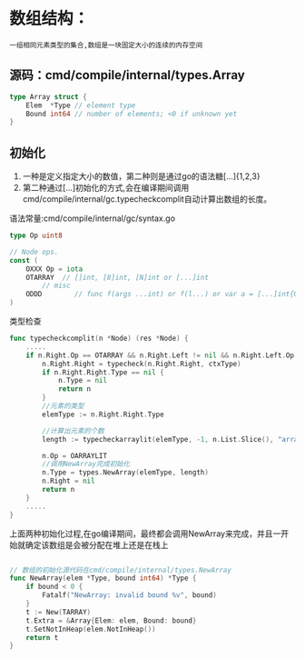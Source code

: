 # 数组结构：
	一组相同元素类型的集合,数组是一块固定大小的连续的内存空间
## 源码：cmd/compile/internal/types.Array
```go
type Array struct {
	Elem  *Type // element type
	Bound int64 // number of elements; <0 if unknown yet
}
```

## 初始化
1. 一种是定义指定大小的数值，第二种则是通过go的语法糖[…]{1,2,3}
2. 第二种通过[…]初始化的方式,会在编译期间调用cmd/compile/internal/gc.typecheckcomplit自动计算出数组的长度。

语法常量:cmd/compile/internal/gc/syntax.go
```go
type Op uint8

// Node ops.
const (
    OXXX Op = iota
    OTARRAY  // []int, [8]int, [N]int or [...]int
        // misc
    ODDD        // func f(args ...int) or f(l...) or var a = [...]int{0, 1, 2}
)
```
类型检查
```go
func typecheckcomplit(n *Node) (res *Node) {
    .....
    if n.Right.Op == OTARRAY && n.Right.Left != nil && n.Right.Left.Op == ODDD {
        n.Right.Right = typecheck(n.Right.Right, ctxType)
        if n.Right.Right.Type == nil {
            n.Type = nil
            return n
        }
        //元素的类型
        elemType := n.Right.Right.Type

        //计算出元素的个数
        length := typecheckarraylit(elemType, -1, n.List.Slice(), "array literal")

        n.Op = OARRAYLIT
        //调用NewArray完成初始化
        n.Type = types.NewArray(elemType, length)
        n.Right = nil
        return n
    }
    .....
}
```
上面两种初始化过程,在go编译期间，最终都会调用NewArray来完成，并且一开始就确定该数组是会被分配在堆上还是在栈上
```go

// 数组的初始化源代码在cmd/compile/internal/types.NewArray
func NewArray(elem *Type, bound int64) *Type {
	if bound < 0 {
		Fatalf("NewArray: invalid bound %v", bound)
	}
	t := New(TARRAY)
	t.Extra = &Array{Elem: elem, Bound: bound}
	t.SetNotInHeap(elem.NotInHeap())
	return t
}
```



